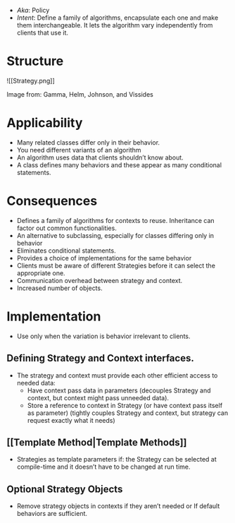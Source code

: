 * *Aka*: Policy
* *Intent*: Define a family of algorithms, encapsulate each one and make them interchangeable. It lets the algorithm vary independently from clients that use it.
# Structure
![[Strategy.png]]<figcaption> Image from: Gamma, Helm, Johnson, and Vissides </figcaption>

# Applicability
* Many related classes differ only in their behavior.
* You need different variants of an algorithm
* An algorithm uses data that clients shouldn’t know about.
* A class defines many behaviors and these appear as many conditional statements.

# Consequences
* Defines a family of algorithms for contexts to reuse. Inheritance can factor out common functionalities.
* An alternative to subclassing, especially for classes differing only in behavior
* Eliminates conditional statements.
* Provides a choice of implementations for the same behavior
* Clients must be aware of different Strategies before it can select the appropriate one.
* Communication overhead between strategy and context.
* Increased number of objects.

# Implementation
* Use only when the variation is behavior irrelevant to clients.

## Defining Strategy and Context interfaces. 
* The strategy and context must provide each other efficient access to needed data:
	* Have context pass data in parameters (decouples Strategy and context, but context might pass unneeded data).
	* Store a reference to context in Strategy (or have context pass itself as parameter) (tightly couples Strategy and context, but strategy can request exactly what it needs)

## [[Template Method|Template Methods]]
* Strategies as template parameters if: the Strategy can be selected at compile-time and it doesn’t have to be changed at run time.

## Optional Strategy Objects
* Remove strategy objects in contexts if they aren’t needed or If default behaviors are sufficient.